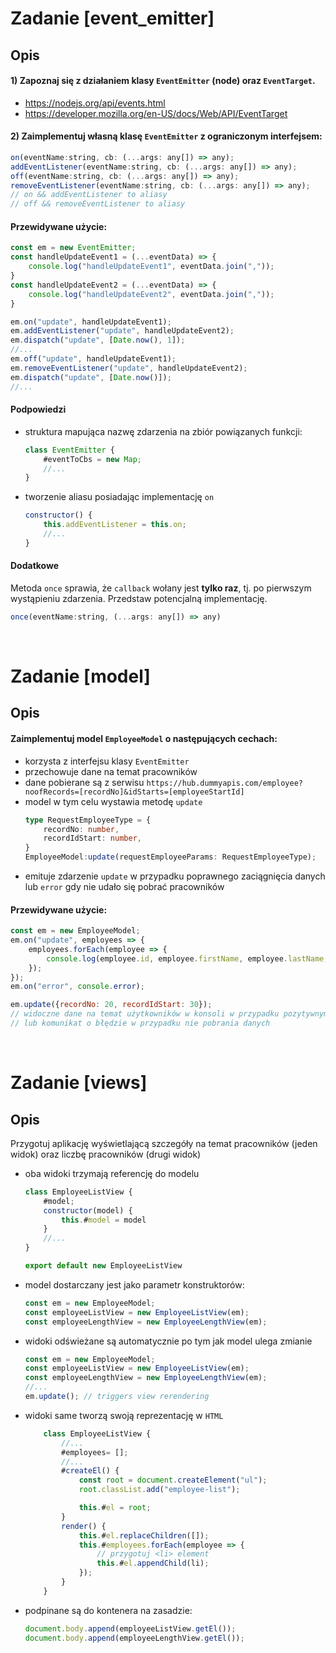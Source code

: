 # Zadanie [event_emitter]
## Opis

#### 1) Zapoznaj się z działaniem klasy `EventEmitter` (node) oraz `EventTarget`.

- https://nodejs.org/api/events.html
- https://developer.mozilla.org/en-US/docs/Web/API/EventTarget

#### 2) Zaimplementuj własną klasę `EventEmitter` z ograniczonym interfejsem:
```javascript
on(eventName:string, cb: (...args: any[]) => any);
addEventListener(eventName:string, cb: (...args: any[]) => any);
off(eventName:string, cb: (...args: any[]) => any);
removeEventListener(eventName:string, cb: (...args: any[]) => any);
// on && addEventListener to aliasy
// off && removeEventListener to aliasy
```

#### Przewidywane użycie:
```javascript
const em = new EventEmitter;
const handleUpdateEvent1 = (...eventData) => {
    console.log("handleUpdateEvent1", eventData.join(","));
}
const handleUpdateEvent2 = (...eventData) => {
    console.log("handleUpdateEvent2", eventData.join(","));
}

em.on("update", handleUpdateEvent1);
em.addEventListener("update", handleUpdateEvent2);
em.dispatch("update", [Date.now(), 1]);
//...
em.off("update", handleUpdateEvent1);
em.removeEventListener("update", handleUpdateEvent2);
em.dispatch("update", [Date.now()]);
//...
```

#### Podpowiedzi
- struktura mapująca nazwę zdarzenia na zbiór powiązanych funkcji:
    ```javascript
    class EventEmitter {
        #eventToCbs = new Map;
        //...
    }
    ```
- tworzenie aliasu posiadając implementację `on`
    ```javascript
    constructor() {
        this.addEventListener = this.on;
        //...
    }
    ```
#### Dodatkowe
Metoda `once` sprawia, że `callback` wołany jest **tylko raz**, tj. po pierwszym wystąpieniu zdarzenia. Przedstaw potencjalną implementację.
```javascript
once(eventName:string, (...args: any[]) => any)
```

<br>

# Zadanie [model]
## Opis

#### Zaimplementuj model `EmployeeModel` o następujących cechach:
- korzysta z interfejsu klasy `EventEmitter`
- przechowuje dane na temat pracowników
- dane pobierane są z serwisu `https://hub.dummyapis.com/employee?noofRecords=[recordNo]&idStarts=[employeeStartId]`
- model w tym celu wystawia metodę `update`
    ```typescript
    type RequestEmployeeType = {
        recordNo: number,
        recordIdStart: number,
    }
    EmployeeModel:update(requestEmployeeParams: RequestEmployeeType);
    ```
- emituje zdarzenie `update` w przypadku poprawnego zaciągnięcia danych lub `error` gdy nie udało się pobrać pracowników

#### Przewidywane użycie:
```javascript
const em = new EmployeeModel;
em.on("update", employees => {
    employees.forEach(employee => {
        console.log(employee.id, employee.firstName, employee.lastName, employee.email);
    });
});
em.on("error", console.error);

em.update({recordNo: 20, recordIdStart: 30});
// widoczne dane na temat użytkowników w konsoli w przypadku pozytywnym
// lub komunikat o błędzie w przypadku nie pobrania danych
```

<br>

# Zadanie [views]
## Opis
Przygotuj aplikację wyświetlającą szczegóły na temat pracowników (jeden widok) oraz liczbę pracowników (drugi widok)
- oba widoki trzymają referencję do modelu
    ```javascript
    class EmployeeListView {
        #model;
        constructor(model) {
            this.#model = model
        }
        //...
    }

    export default new EmployeeListView
    ```
- model dostarczany jest jako parametr konstruktorów:
    ```javascript
    const em = new EmployeeModel;
    const employeeListView = new EmployeeListView(em);
    const employeeLengthView = new EmployeeLengthView(em);
    ```
- widoki odświeżane są automatycznie po tym jak model ulega zmianie
    ```javascript
    const em = new EmployeeModel;
    const employeeListView = new EmployeeListView(em);
    const employeeLengthView = new EmployeeLengthView(em);
    //...
    em.update(); // triggers view rerendering
    ```
- widoki same tworzą swoją reprezentację w `HTML`
    ```javascript
        class EmployeeListView {
            //...
            #employees= [];
            //...
            #createEl() {
                const root = document.createElement("ul");
                root.classList.add("employee-list");

                this.#el = root;
            }
            render() {
                this.#el.replaceChildren([]);
                this.#employees.forEach(employee => {
                    // przygotuj <li> element
                    this.#el.appendChild(li);
                });
            }
        }
    ```

- podpinane są do kontenera na zasadzie:
    ```javascript
    document.body.append(employeeListView.getEl());
    document.body.append(employeeLengthView.getEl());
    ```
